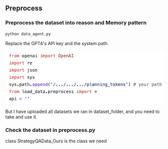 ## Preprocess

### Preprocess the dataset into reason and Memory pattern
```
python data_agent.py
```

Replace the GPT4's API key and the system path.

<img src="prompt_templates/fig1.png" alt="q" width="500"/>

But I have uploaded all datasets we ran in dataset_folder, and you need to take and use it.

### Check the dataset in preprocess.py
class StrategyQAData_Ours is the class we need
